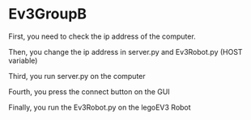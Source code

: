 # Ev3GroupB
First, you need to check the ip address of the computer.

Then, you change the ip address in server.py and Ev3Robot.py (HOST variable)

Third, you run server.py on the computer

Fourth, you press the connect button on the GUI

Finally, you run the Ev3Robot.py on the legoEV3 Robot

